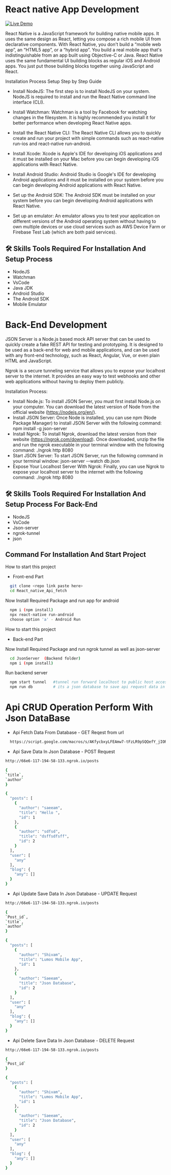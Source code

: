 # React native App Development

[![Live Demo]()](https://www.linkedin.com/posts/shivamsaeeam_react-native-is-a-javascript-framework-for-activity-7098279422176235520-LACs?utm_source=share&utm_medium=member_desktop)

React Native is a JavaScript framework for building native mobile apps. It uses the same design as React, letting you compose a rich mobile UI from declarative components. With React Native, you don't build a “mobile web app”, an “HTML5 app”, or a “hybrid app”. You build a real mobile app that's indistinguishable from an app built using Objective-C or Java. React Native uses the same fundamental UI building blocks as regular iOS and Android apps. You just put those building blocks together using JavaScript and React.

Installation Process Setup Step by Step Guide

- Install NodeJS: The first step is to install NodeJS on your system. NodeJS is required to install and run the React Native command line interface (CLI). 

- Install Watchman: Watchman is a tool by Facebook for watching changes in the filesystem. It is highly recommended you install it for better performance when developing React Native apps. 

- Install the React Native CLI: The React Native CLI allows you to quickly create and run your project with simple commands such as react-native run-ios and react-native run-android. 

- Install Xcode: Xcode is Apple's IDE for developing iOS applications and it must be installed on your Mac before you can begin developing iOS applications with React Native. 

- Install Android Studio: Android Studio is Google's IDE for developing Android applications and it must be installed on your system before you can begin developing Android applications with React Native. 

- Set up the Android SDK: The Android SDK must be installed on your system before you can begin developing Android applications with React Native. 

- Set up an emulator: An emulator allows you to test your application on different versions of the Android operating system without having to own multiple devices or use cloud services such as AWS Device Farm or Firebase Test Lab (which are both paid services). 

## 🛠 Skills Tools Required For Installation And Setup Process

 - NodeJS  
 - Watchman  
 - VsCode  
 - Java JDK  
 - Android Studio  
 - The Android SDK
 - Mobile Emulator

# Back-End Development

JSON Server is a Node.js based mock API server that can be used to quickly create a fake REST API for testing and prototyping. It is designed to be used as a back-end for web and mobile applications, and can be used with any front-end technology, such as React, Angular, Vue, or even plain HTML and JavaScript.

Ngrok is a secure tunneling service that allows you to expose your localhost server to the internet. It provides an easy way to test webhooks and other web applications without having to deploy them publicly.

Installation Process: 
- Install Node.js: To install JSON Server, you must first install Node.js on your computer. You can download the latest version of Node from the official website (https://nodejs.org/en/). 
- Install JSON Server: Once Node is installed, you can use npm (Node Package Manager) to install JSON Server with the following command: npm install -g json-server 
- Install Ngrok: To install Ngrok, download the latest version from their website (https://ngrok.com/download). Once downloaded, unzip the file and run the ngrok executable in your terminal window with the following command: ./ngrok http 8080 
- Start JSON Server: To start JSON Server, run the following command in your terminal window: json-server --watch db.json 
- Expose Your Localhost Server With Ngrok: Finally, you can use Ngrok to expose your localhost server to the internet with the following command: ./ngrok http 8080

## 🛠 Skills Tools Required For Installation And Setup Process For Back-End 

 - NodeJS  
 - VsCode  
 - Json-server
 - ngrok-tunnel
 - json



## Command For Installation And Start Project

How to start this project 
- Front-end Part 

```bash
  git clone <repo link paste here>
  cd React_native_Api_fetch 
```

Now Install Required Package and run app for android

```bash
  npm i (npm install)
  npx react-native run-android
  choose option 'a' - Android Run
```

How to start this project
- Back-end Part


Now Install Required Package and run ngrok tunnel as well as json-server

```bash
  cd JsonServer  (Backend folder)
  npm i (npm install)
```

Run backend server 
```bash
  npm start tunnel   #tunnel run forward localhost to public host access through Api
  npm run db         # its a json database to save api request data in json
```
    

# Api CRUD Operation Perform With Json DataBase

- Api Fetch Data From Database - GET Reqest from url
```bash
  https://script.google.com/macros/s/AKfycbxyLFEAmw7-tFzLR9pSQQefY_jIORiAe7txlzxU9zSLTVWDQWtH3409yq1k9KZxbJnM/exec
```

- Api Save Data In Json Database - POST Request
```bash
http://66e6-117-194-58-133.ngrok.io/posts

{
`title`,
`author`
}

```

```bash 
{
  "posts": [
    {
      "author": "saeeam",
      "title": "Hello ",
      "id": 1
    },
    {
      "author": "sdfsd",
      "title": "dsffsdfsff",
      "id": 2
    }
  ],
  "user": [
    "any"
  ],
  "blog": {
    "any": []
  }
}
```


- Api Update Save Data In Json Database - UPDATE Request
```bash
http://66e6-117-194-58-133.ngrok.io/posts

{
`Post_id`,
`title`,
`author`
}

```

```bash 
{
  "posts": [
    {
      "author": "Shivam",
      "title": "Lumos Mobile App",
      "id": 1
    },
    {
      "author": "Saeeam",
      "title": "Json Database",
      "id": 2
    }
  ],
  "user": [
    "any"
  ],
  "blog": {
    "any": []
  }
}
```

- Api Delete Save Data In Json Database - DELETE Request
```bash
http://66e6-117-194-58-133.ngrok.io/posts

{
`Post_id`
}

```

```bash 
{
  "posts": [
    {
      "author": "Shivam",
      "title": "Lumos Mobile App",
      "id": 1
    },
    {
      "author": "Saeeam",
      "title": "Json Database",
      "id": 2
    }
  ],
  "user": [
    "any"
  ],
  "blog": {
    "any": []
  }
}
```
